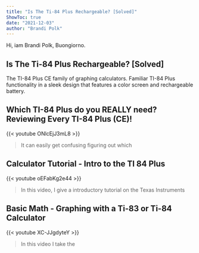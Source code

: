 ```yaml
---
title: "Is The Ti-84 Plus Rechargeable? [Solved]"
ShowToc: true 
date: "2021-12-03"
author: "Brandi Polk" 
---
```


Hi, iam Brandi Polk, Buongiorno.
## Is The Ti-84 Plus Rechargeable? [Solved]
 The TI-84 Plus CE family of graphing calculators. Familiar TI-84 Plus functionality in a sleek design that features a color screen and rechargeable battery.

## Which TI-84 Plus do you REALLY need? Reviewing Every TI-84 Plus (CE)!
{{< youtube ONlcEjJ3mL8 >}}
>It can easily get confusing figuring out which 

## Calculator Tutorial - Intro to the TI 84 Plus
{{< youtube oEFabKg2e44 >}}
>In this video, I give a introductory tutorial on the Texas Instruments 

## Basic Math - Graphing with a Ti-83 or Ti-84 Calculator
{{< youtube XC-JJgdyteY >}}
>In this video I take the 


